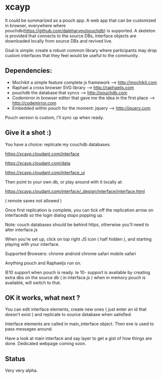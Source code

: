 xcayp
=====

It could be summarized as a pouch app. A web app that can be customized in browser, everywhere where pouchdb(https://github.com/daleharvey/pouchdb) is supported. A skeleton is provided that connects to the source DBs, interface objects are downloaded locally from source DBs and revived live.


Goal is simple: create a robust common library where participants may drop custom interfaces that they feel would be useful to the community.


Dependencies:
-------------

- Mochikit a simple feature complete js framework  							 --> http://mochikit.com
- Raphael a cross browser SVG library										 --> http://raphaeljs.com
- pouchdb the database that syncs											 --> http://pouchdb.com
- Codemirror in browser editor that gave me the idea in the first place		 --> http://codemirror.com
- Embedded within pouch for the moment: jquery								 --> http://jquery.com

Pouch version is custom, I'll sync up when ready.

Give it a shot :)
----------------

You have a choice: replicate my couchdb databases:

https://xcayp.cloudant.com/interface

https://xcayp.cloudant.com/data

https://xcayp.cloudant.com/interface_ui

Then point to your own db, or play around with it locally at:

https://xcayp.cloudant.com/interface/_design/interface/interface.html

 ( remote saves not allowed )

Once first replication is complete, you can tick off the replication arrow on interfacedb so the login dialog stops popping up.

Note: couch databases should be behind https, otherwise you'll need to alter interface.js

When you're set up, click on top right JS icon ( half hidden ), and starting playing with your interface.



Supported Browsers:
chrome
android chrome
safari
mobile safari

Anything pouch and Raphaeljs run on.

IE10 support when pouch is ready. Ie 10- support is available by creating extra dbs on the source db ( in interface.js ) when in memory pouch is available, will switch to that.


OK it works, what next ?
------------------------

You can edit interface elements, create new ones ( just enter an id that doesn't exist ) and replicate to source database when satisfied.

Interface elements are called in main_interface object. Then eve is used to pass messages around.

Have a look at main interface and say layer to get a gist of how things are done.
Dedicated webpage coming soon.


Status
------

Very very alpha.
